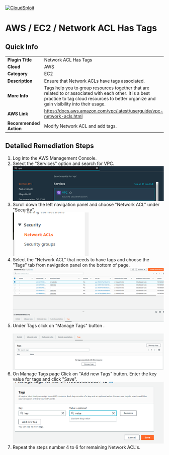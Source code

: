 [![CloudSploit](https://cloudsploit.com/img/logo-new-big-text-100.png "CloudSploit")](https://cloudsploit.com)

# AWS / EC2 / Network ACL Has Tags

## Quick Info

| | |
|-|-|
| **Plugin Title** | Network ACL Has Tags |
| **Cloud** | AWS |
| **Category** | EC2 |
| **Description** | Ensure that Network ACLs have tags associated. |
| **More Info** | Tags help you to group resources together that are related to or associated with each other. It is a best practice to tag cloud resources to better organize and gain visibility into their usage. |
| **AWS Link** | https://docs.aws.amazon.com/vpc/latest/userguide/vpc-network-acls.html |
| **Recommended Action** | Modify Network ACL and add tags. |

## Detailed Remediation Steps
1. Log into the AWS Management Console.
2. Select the "Services" option and search for VPC. </br> <img src="/resources/aws/ec2/network-acl-has-tags/step2.png"/>
3. Scroll down the left navigation panel and choose "Network ACL" under "Security". </br> <img src="/resources/aws/ec2/network-acl-has-tags/step3.png"/>
4. Select the "Network ACL" that needs to have tags and choose the "Tags" tab from navigation panel on the bottom of page. </br> <img src="/resources/aws/ec2/network-acl-has-tags/step5.png"/>
5. Under Tags click on "Manage Tags" button . </br></br> <img src="/resources/aws/ec2/network-acl-has-tags/step6.png"/>
6. On Manage Tags page Click on "Add new Tags" button. Enter the key value for tags and click "Save".</br> <img src="/resources/aws/ec2/network-acl-has-tags/step7.png"/>
7. Repeat the steps number 4 to 6 for remaining Network ACL's. </br>